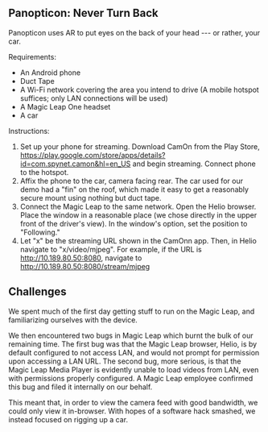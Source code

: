 ## Panopticon: Never Turn Back

Panopticon uses AR to put eyes on the back of your head --- or rather, your car.


Requirements:
  * An Android phone
  * Duct Tape
  * A Wi-Fi network covering the area you intend to drive (A mobile hotspot suffices; only LAN connections will be used)
  * A Magic Leap One headset
  * A car

Instructions:

  1. Set up your phone for streaming. Download CamOn from the Play Store, https://play.google.com/store/apps/details?id=com.spynet.camon&hl=en_US and begin streaming. Connect phone to the hotspot.
  2. Affix the phone to the car, camera facing rear. The car used for our demo had a "fin" on the roof, which made it easy to get a reasonably secure mount using nothing but duct tape.
  3. Connect the Magic Leap to the same network. Open the Helio browser. Place the window in a reasonable place (we chose directly in the upper front of the driver's view). In the window's option, set the position to "Following."
  4. Let "x" be the streaming URL shown in the CamOnn app. Then, in Helio navigate to "x/video/mjpeg". For example, if the URL is http://10.189.80.50:8080, navigate to http://10.189.80.50:8080/stream/mjpeg

## Challenges

We spent much of the first day getting stuff to run on the Magic Leap, and familiarizing ourselves with the device.

We then encountered two bugs in Magic Leap which burnt the bulk of our remaining time. The first bug was that the Magic Leap browser, Helio, is by default configured to not access LAN, and would not prompt for permission upon accessing a LAN URL. The second bug, more serious, is that the Magic Leap Media Player is evidently unable to load videos from LAN, even with permissions properly configured. A Magic Leap employee confirmed this bug and filed it internally on our behalf.

This meant that, in order to view the camera feed with good bandwidth, we could only view it in-browser. With hopes of a software hack smashed, we instead focused on rigging up a car.
